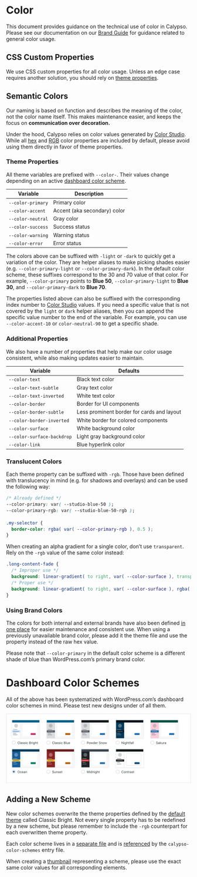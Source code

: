 # Color

This document provides guidance on the technical use of color in Calypso. Please see our documentation on our [Brand Guide](https://dotcombrand.wordpress.com/colors/) for guidance related to general color usage.

## CSS Custom Properties

We use CSS custom properties for all color usage. Unless an edge case requires another solution, you should rely on [theme properties](https://github.com/Automattic/wp-calypso/blob/HEAD/packages/calypso-color-schemes/src/shared/color-schemes/_default.scss).

## Semantic Colors

Our naming is based on function and describes the meaning of the color, not the color name itself. This makes maintenance easier, and keeps the focus on **communication over decoration.**

Under the hood, Calypso relies on color values generated by [Color Studio](https://color-studio.blog). While all [hex](https://github.com/Automattic/color-studio/blob/HEAD/dist/color-properties.css) and [RGB](https://github.com/Automattic/color-studio/blob/HEAD/dist/color-properties-rgb.css) color properties are included by default, please avoid using them directly in favor of theme properties.

### Theme Properties

All theme variables are prefixed with `--color-`. Their values change depending on an active [dashboard color scheme](#dashboard-color-schemes).

| Variable          | Description                  |
| ----------------- | ---------------------------- |
| `--color-primary` | Primary color                |
| `--color-accent`  | Accent (aka secondary) color |
| `--color-neutral` | Gray color                   |
| `--color-success` | Success status               |
| `--color-warning` | Warning status               |
| `--color-error`   | Error status                 |

The colors above can be suffixed with `-light` or `-dark` to quickly get a variation of the color. They are helper aliases to make picking shades easier (e.g. `--color-primary-light` or `--color-primary-dark`). In the default color scheme, these suffixes correspond to the 30 and 70 value of that color. For example, `--color-primary` points to **Blue 50**, `--color-primary-light` to **Blue 30**, and `--color-primary-dark` to **Blue 70**.

The properties listed above can also be suffixed with the corresponding index number to [Color Studio](https://color-studio.blog) values. If you need a specific value that is not covered by the `light` or `dark` helper aliases, then you can append the specific value number to the end of the variable. For example, you can use `--color-accent-10` or `color-neutral-90` to get a specific shade.

### Additional Properties

We also have a number of properties that help make our color usage consistent, while also making updates easier to maintain.

| Variable                   | Defaults                                   |
| -------------------------- | ------------------------------------------ |
| `--color-text`             | Black text color                           |
| `--color-text-subtle`      | Gray text color                            |
| `--color-text-inverted`    | White text color                           |
| `--color-border`           | Border for UI components                   |
| `--color-border-subtle`    | Less prominent border for cards and layout |
| `--color-border-inverted`  | White border for colored components        |
| `--color-surface`          | White background color                     |
| `--color-surface-backdrop` | Light gray background color                |
| `--color-link`             | Blue hyperlink color                       |

### Translucent Colors

Each theme property can be suffixed with `-rgb`. Those have been defined with translucency in mind (e.g. for shadows and overlays) and can be used the following way:

```css
/* Already defined */
--color-primary: var( --studio-blue-50 );
--color-primary-rgb: var( --studio-blue-50-rgb );

.my-selector {
  border-color: rgba( var( --color-primary-rgb ), 0.5 );
}
```

When creating an alpha gradient for a single color, don’t use `transparent`. Rely on the `-rgb` value of the same color instead:

```css
.long-content-fade {
  /* Improper use */
  background: linear-gradient( to right, var( --color-surface ), transparent );
  /* Proper use */
  background: linear-gradient( to right, var( --color-surface ), rgba( var( --color-surface-rgb ), 0 ) );
}
```

### Using Brand Colors

The colors for both internal and external brands have also been defined [in one place](https://github.com/Automattic/wp-calypso/blob/HEAD/packages/calypso-color-schemes/src/shared/color-schemes/_default.scss) for easier maintenance and consistent use. When using a previously unavailable brand color, please add it the theme file and use the property instead of the raw hex value.

Please note that `--color-primary` in the default color scheme is a different shade of blue than WordPress.com’s primary brand color.

# Dashboard Color Schemes

All of the above has been systematized with WordPress.com’s dashboard color schemes in mind. Please test new designs under of all them.

![Color scheme thumbnails](../packages/calypso-color-schemes/screenshot@2x.png)

## Adding a New Scheme

New color schemes overwrite the theme properties defined by the [default theme](https://github.com/Automattic/wp-calypso/blob/HEAD/packages/calypso-color-schemes/src/shared/color-schemes/_default.scss) called Classic Bright. Not every single property has to be redefined by a new scheme, but please remember to include the `-rgb` counterpart for each overwritten theme property.

Each color scheme lives in a [separate file](https://github.com/Automattic/wp-calypso/tree/master/packages/calypso-color-schemes/src/shared/color-schemes) and is [referenced](https://github.com/Automattic/wp-calypso/blob/HEAD/packages/calypso-color-schemes/src/calypso-color-schemes.scss) by the `calypso-color-schemes` entry file.

When creating a [thumbnail](https://github.com/Automattic/wp-calypso/tree/master/static/images/color-schemes) representing a scheme, please use the exact same color values for all corresponding elements.
